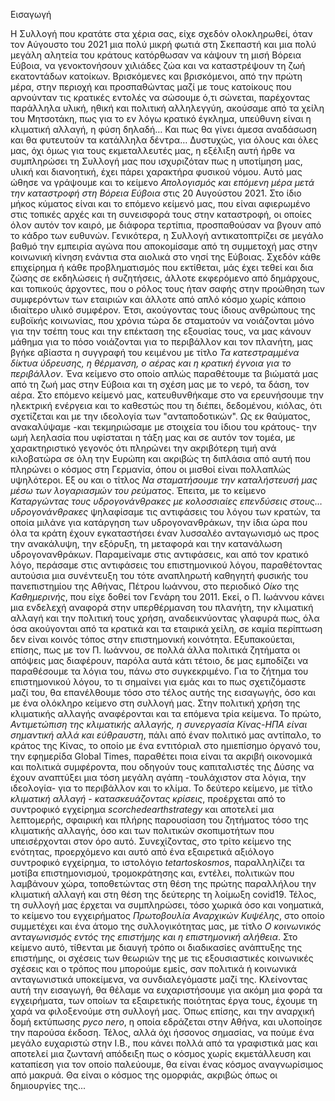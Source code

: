 Εισαγωγή

Η Συλλογή που κρατάτε στα χέρια σας, είχε σχεδόν ολοκληρωθεί, όταν τον Αύγουστο του 2021 μια πολύ μικρή φωτιά στη Σκεπαστή και μια πολύ μεγάλη αλητεία του κράτους κατόρθωσαν να κάψουν τη μισή Βόρεια Εύβοια, να γενοκτονήσουν χιλιάδες ζώα και να καταστρέψουν τη ζωή εκατοντάδων κατοίκων.
Βρισκόμενες και βρισκόμενοι, από την πρώτη μέρα, στην περιοχή και προσπαθώντας μαζί με τους κατοίκους που αρνούνταν τις κρατικές εντολές να σώσουμε ό,τι σώνεται, παρέχοντας παράλληλα υλική, ηθική και πολιτική αλληλεγγύη, ακούσαμε από τα χείλη του Μητσοτάκη, πως για το εν λόγω κρατικό έγκλημα, υπεύθυνη είναι η κλιματική αλλαγή, η φύση δηλαδή… Και πως θα γίνει άμεσα αναδάσωση και θα φυτευτούν τα κατάλληλα δέντρα…
Δυστυχώς, για όλους και όλες μας, όχι όμως για τους εκμεταλλευτές μας, η εξέλιξη αυτή ήρθε να συμπληρώσει τη Συλλογή μας που ισχυριζόταν πως η υποτίμηση μας, υλική και διανοητική, έχει πάρει χαρακτήρα φυσικού νόμου. Αυτό μας ώθησε να γράψουμε και το κείμενο _Απολογισμός και επόμενη μέρα μετά την καταστροφή στη Βόρεια Εύβοια_ στις 20 Αυγούστου 2021.
Στο ίδιο μήκος κύματος είναι και το επόμενο κείμενό μας, που είναι αφιερωμένο στις τοπικές αρχές και τη συνεισφορά τους στην καταστροφή, οι οποίες όλον αυτόν τον καιρό, με διάφορα τερτίπια, προσπαθούσαν να βγουν από το κάδρο των ευθυνών.
Γενικότερα, η Συλλογή αντικατοπτρίζει σε μεγάλο βαθμό την εμπειρία αγώνα που αποκομίσαμε από τη συμμετοχή μας στην κοινωνική κίνηση ενάντια στα αιολικά στο νησί της Εύβοιας. Σχεδόν κάθε επιχείρημα ή κάθε προβληματισμός που εκτίθεται, μάς έχει τεθεί και δια ζώσης σε εκδηλώσεις ή συζητήσεις, άλλοτε εκφερόμενο από δημάρχους, και τοπικούς άρχοντες, που ο ρόλος τους ήταν σαφής στην προώθηση των συμφερόντων των εταιριών και άλλοτε από απλό κόσμο χωρίς κάποιο ιδιαίτερο υλικό συμφέρον.
Έτσι, ακούγοντας τους ίδιους ανθρώπους της ευβοϊκής κοινωνίας, που χρόνια τώρα δε σταματούν να νοιάζονται μόνο για την τσέπη τους και την επέκταση της εξουσίας τους, να μας κάνουν μάθημα για το πόσο νοιάζονται για το περιβάλλον και τον πλανήτη, μας βγήκε αβίαστα η συγγραφή του κειμένου με τίτλο _Τα κατεστραμμένα δίκτυα ύδρευσης, η θέρμανση, ο αέρας και η κρατική έγνοια για το περιβάλλον_. Ένα κείμενο στο οποίο απλώς παραθέτουμε τα βιώματά μας από τη ζωή μας στην Εύβοια και τη σχέση μας με το νερό, τα δάση, τον αέρα.
Στο επόμενο κείμενό μας, κατευθυνθήκαμε στο να ερευνήσουμε την ηλεκτρική ενέργεια και το καθεστώς που τη διέπει, δεδομένου, κιόλας, ότι σχετίζεται και με την ιδεολογία των "ανταποδοτικών". Ως εκ θαύματος, ανακαλύψαμε -και τεκμηριώσαμε με στοιχεία του ίδιου του κράτους- την ωμή λεηλασία που υφίσταται η τάξη μας και σε αυτόν τον τομέα, με χαρακτηριστικό γεγονός ότι πληρώνει την ακριβότερη τιμή ανά κιλοβατώρα σε όλη την Ευρώπη και ακριβώς τη διπλάσια από αυτή που πληρώνει ο κόσμος στη Γερμανία, όπου οι μισθοί είναι πολλαπλώς υψηλότεροι. Εξ ου και ο τίτλος  _Να σταματήσουμε την καταλήστευσή μας μέσω των λογαριασμών του ρεύματος_.
Έπειτα, με το κείμενο _Καταργώντας τους υδρογονάνθρακες με κολοσσιαίες επενδύσεις στους… υδρογονάνθρακες_ ψηλαφίσαμε τις αντιφάσεις του λόγου των κρατών, τα οποία μιλάνε για κατάργηση των υδρογονανθράκων, την ίδια ώρα που όλα τα κράτη έχουν εγκαταστήσει έναν λυσσαλέο ανταγωνισμό ως προς την ανακάλυψη, την εξόρυξη, τη μεταφορά και την κατανάλωση υδρογονανθράκων.
Παραμείναμε στις αντιφάσεις, και από τον κρατικό λόγο, περάσαμε στις αντιφάσεις του επιστημονικού λόγου, παραθέτοντας αυτούσια μια συνέντευξη του τότε αναπληρωτή καθηγητή φυσικής του πανεπιστημίου της Αθήνας, Πέτρου Ιωάννου, στο περιοδικό _Οίκο_ της _Καθημερινής_, που είχε δοθεί τον Γενάρη του 2011. Εκεί, ο Π. Ιωάννου κάνει μια ενδελεχή αναφορά στην υπερθέρμανση του πλανήτη, την κλιματική αλλαγή και την πολιτική τους χρήση, αναδεικνύοντας γλαφυρά πως, όλα όσα ακούγονται από τα κρατικά και τα εταιρικά χείλη, σε καμία περίπτωση δεν είναι κοινός τόπος στην επιστημονική κοινότητα. Εξυπακούεται, επίσης, πως με τον Π. Ιωάννου, σε πολλά άλλα πολιτικά ζητήματα οι απόψεις μας διαφέρουν, παρόλα αυτά κάτι τέτοιο, δε μας εμποδίζει να παραθέσουμε τα λόγια του, πάνω στο συγκεκριμένο.
Για το ζήτημα του επιστημονικού λόγου, το τι σημαίνει για εμάς και το πως σχετιζόμαστε μαζί του, θα επανέλθουμε τόσο στο τέλος αυτής της εισαγωγής, όσο και με ένα ολόκληρο κείμενο στη συλλογή μας.
Στην πολιτική χρήση της κλιματικής αλλαγής αναφέρονται και τα επόμενα τρία κείμενα. Το πρώτο, _Αντιμετώπιση της κλιματικής αλλαγής, η συνεργασία Κίνας-ΗΠΑ είναι σημαντική αλλά και εύθραυστη_, πάλι από έναν πολιτικό μας αντίπαλο, το κράτος της Κίνας, το οποίο με ένα εντιτόριαλ στο ημιεπίσημο όργανό του, την εφημερίδα Global Times, παραθέτει ποια είναι τα ακριβή οικονομικά και πολιτικά συμφέροντα, που οδηγούν τους καπιταλιστές της Δύσης να έχουν αναπτύξει μια τόση μεγάλη αγάπη -τουλάχιστον στα λόγια, την ιδεολογία- για το περιβάλλον και το κλίμα. Το δεύτερο κείμενο, με τίτλο _κλιματική αλλαγή - κατασκευάζοντας κρίσεις_, προέρχεται από το συντροφικό εγχείρημα *scorchedearthstrategy* και αποτελεί μια λεπτομερής, σφαιρική και πλήρης παρουσίαση του ζητήματος τόσο της κλιματικής αλλαγής, όσο και των πολιτικών σκοπιμοτήτων που υπεισέρχονται στον όρο αυτό. Συνεχίζοντας, στο τρίτο κείμενο της ενότητας, προερχόμενο και αυτό από ένα εξαιρετικά αξιόλογο συντροφικό εγχείρημα, το ιστολόγιο *tetartoskosmos*, παραλληλίζει τα μοτίβα επιστημονισμού, τρομοκράτησης και, εντέλει, πολιτικών που λαμβάνουν χώρα, τοποθετώντας στη θέση της πρώτης παραλλήλου την κλιματική αλλαγή και στη θέση της δεύτερης τη λοίμωξη covid19.
Τέλος, τη συλλογή μας έρχεται να συμπληρώσει, τόσο χωρικά όσο και νοηματικά, το κείμενο του εγχειρήματος *Πρωτοβουλία Αναρχικών Κυψέλης*, στο οποίο συμμετέχει και ένα άτομο της συλλογικότητας μας, με τίτλο _Ο κοινωνικός ανταγωνισμός εντός της επιστήμης και η επιστημονική αλήθεια_. Στο κείμενο αυτό, τίθενται με διαυγή τρόπο οι διαδικασίες ανάπτυξης της επιστήμης, οι σχέσεις των θεωριών της με τις εξουσιαστικές κοινωνικές σχέσεις και ο τρόπος που μπορούμε εμείς, σαν πολιτικά ή κοινωνικά ανταγωνιστικά υποκείμενα, να συνδιαλεγόμαστε μαζί της. 
Κλείνοντας αυτή την εισαγωγή, θα θέλαμε να ευχαριστήσουμε για ακόμη μια φορά τα εγχειρήματα, των οποίων τα εξαιρετικής ποιότητας έργα τους, έχουμε τη χαρά να φιλοξενούμε στη συλλογή μας. Όπως επίσης, και την αναρχική δομή εκτύπωσης *pyco nero*, η οποία εδράζεται στην Αθήνα, και υλοποίησε την παρούσα έκδοση.
Τέλος, αλλά όχι ήσσονος σημασίας, να πούμε ένα μεγάλο ευχαριστώ στην Ι.Β., που κάνει πολλά από τα γραφιστικά μας και αποτελεί μια ζωντανή απόδειξη πως ο κόσμος χωρίς εκμετάλλευση και καταπίεση για τον οποίο παλεύουμε, θα είναι ένας κόσμος αναγνωρίσιμος από μακρυά. Θα είναι ο κόσμος της ομορφιάς, ακριβώς όπως οι δημιουργίες της...
